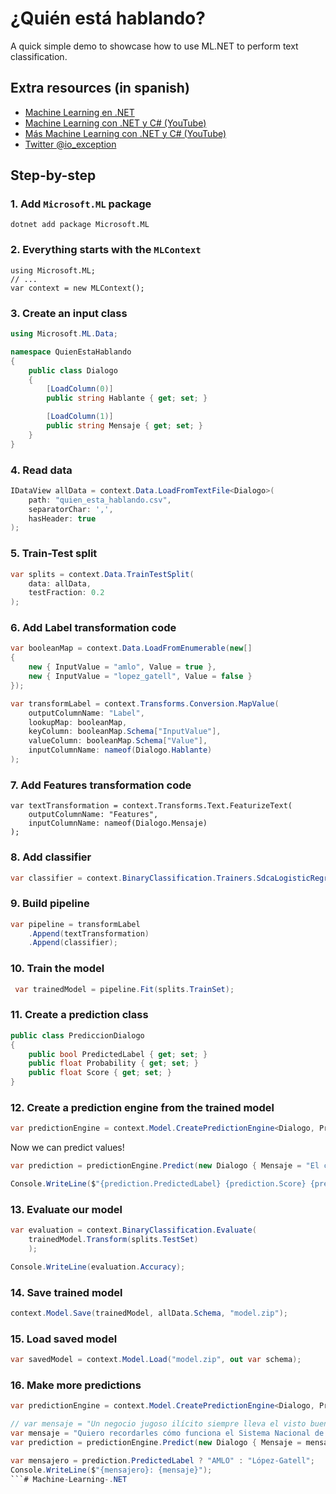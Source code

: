 
# ¿Quién está hablando?

A quick simple demo to showcase how to use ML.NET to perform text classification.

## Extra resources (in spanish)

 - [Machine Learning en .NET](https://thatcsharpguy.com/post/machine-learning-en-.net)
 - [Machine Learning con .NET y C# (YouTube)](https://youtu.be/AAAkgHiJNf4)
 - [Más Machine Learning con .NET y C# (YouTube)](https://youtu.be/eQj7vN0vIaQ)
 - [Twitter @io_exception](https://twitter.com/io_exception)

## Step-by-step  

### 1. Add `Microsoft.ML` package  

```shell
dotnet add package Microsoft.ML
```

### 2. Everything starts with the `MLContext`  

```chsarp
using Microsoft.ML;
// ... 
var context = new MLContext();
```

### 3. Create an input class  

```csharp
using Microsoft.ML.Data;

namespace QuienEstaHablando
{
    public class Dialogo
    {
        [LoadColumn(0)]
        public string Hablante { get; set; }

        [LoadColumn(1)]
        public string Mensaje { get; set; }
    }
}
```

### 4. Read data  

```csharp
IDataView allData = context.Data.LoadFromTextFile<Dialogo>(
    path: "quien_esta_hablando.csv",
    separatorChar: ',',
    hasHeader: true
);
```

### 5. Train-Test split

```csharp
var splits = context.Data.TrainTestSplit(
    data: allData,
    testFraction: 0.2
);
```

### 6. Add Label transformation code  

```csharp
var booleanMap = context.Data.LoadFromEnumerable(new[]
{
    new { InputValue = "amlo", Value = true },
    new { InputValue = "lopez_gatell", Value = false }
});

var transformLabel = context.Transforms.Conversion.MapValue(
    outputColumnName: "Label",
    lookupMap: booleanMap,
    keyColumn: booleanMap.Schema["InputValue"],
    valueColumn: booleanMap.Schema["Value"],
    inputColumnName: nameof(Dialogo.Hablante)
);
```

### 7. Add Features transformation code  

```chsarp
var textTransformation = context.Transforms.Text.FeaturizeText(
    outputColumnName: "Features",
    inputColumnName: nameof(Dialogo.Mensaje)
);
```

### 8. Add classifier

```csharp
var classifier = context.BinaryClassification.Trainers.SdcaLogisticRegression();
```

### 9. Build pipeline

```csharp
var pipeline = transformLabel
    .Append(textTransformation)
    .Append(classifier);
```

### 10. Train the model  

```csharp
 var trainedModel = pipeline.Fit(splits.TrainSet);
```

### 11. Create a prediction class

```csharp
public class PrediccionDialogo
{
    public bool PredictedLabel { get; set; }
    public float Probability { get; set; }
    public float Score { get; set; }
}
```

### 12. Create a prediction engine from the trained model

```csharp
var predictionEngine = context.Model.CreatePredictionEngine<Dialogo, PrediccionDialogo>(trainedModel);
```

Now we can predict values!

```csharp
var prediction = predictionEngine.Predict(new Dialogo { Mensaje = "El cubrebocas no sirve para la pandemia, la secretaría de salud, quedate en casa" });

Console.WriteLine($"{prediction.PredictedLabel} {prediction.Score} {prediction.Probability}");
```

### 13. Evaluate our model

```csharp
var evaluation = context.BinaryClassification.Evaluate(
    trainedModel.Transform(splits.TestSet)
    );

Console.WriteLine(evaluation.Accuracy);
```

### 14. Save trained model

```csharp
context.Model.Save(trainedModel, allData.Schema, "model.zip");
```

### 15. Load saved model

```csharp
var savedModel = context.Model.Load("model.zip", out var schema);
```

### 16. Make more predictions

```csharp
var predictionEngine = context.Model.CreatePredictionEngine<Dialogo, PrediccionDialogo>(savedModel);

// var mensaje = "Un negocio jugoso ilícito siempre lleva el visto bueno del presidente";
var mensaje = "Quiero recordarles cómo funciona el Sistema Nacional de Vigilancia Epidemiológica";
var prediction = predictionEngine.Predict(new Dialogo { Mensaje = mensaje });

var mensajero = prediction.PredictedLabel ? "AMLO" : "López-Gatell";
Console.WriteLine($"{mensajero}: {mensaje}");
```# Machine-Learning-.NET
